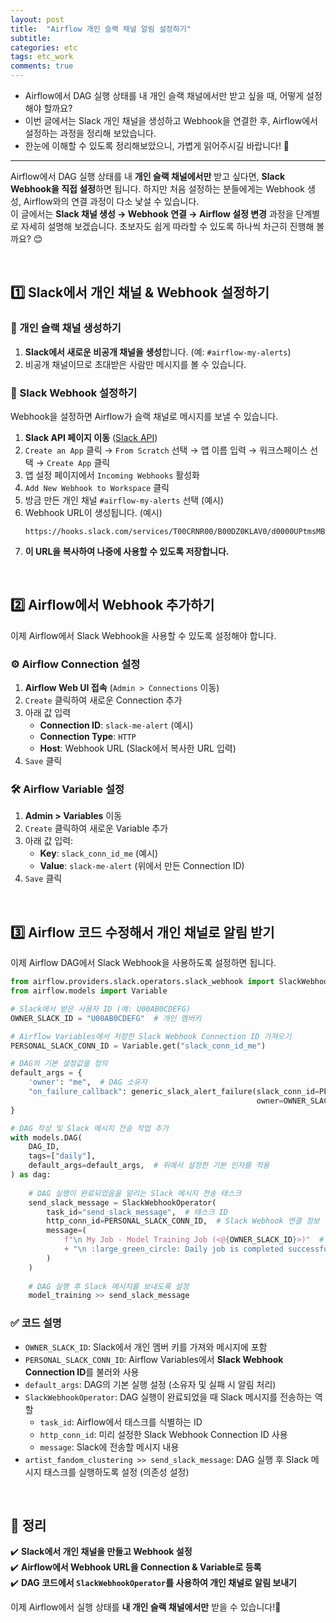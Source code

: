 ```yaml
---
layout: post
title:  "Airflow 개인 슬랙 채널 알림 설정하기"
subtitle: 
categories: etc
tags: etc_work
comments: true
---
```


- Airflow에서 DAG 실행 상태를 내 개인 슬랙 채널에서만 받고 싶을 때, 어떻게 설정해야 할까요?
- 이번 글에서는 Slack 개인 채널을 생성하고 Webhook을 연결한 후, Airflow에서 설정하는 과정을 정리해 보았습니다.
- 한눈에 이해할 수 있도록 정리해보았으니, 가볍게 읽어주시길 바랍니다! 🙌
 
---------
Airflow에서 DAG 실행 상태를 내 **개인 슬랙 채널에서만** 받고 싶다면, **Slack Webhook을 직접 설정**하면 됩니다. 하지만 처음 설정하는 분들에게는 Webhook 생성, Airflow와의 연결 과정이 다소 낯설 수 있습니다. <br>
이 글에서는 **Slack 채널 생성 → Webhook 연결 → Airflow 설정 변경** 과정을 단계별로 자세히 설명해 보겠습니다. 초보자도 쉽게 따라할 수 있도록 하나씩 차근히 진행해 볼까요? 😊

<br>

## 1️⃣ Slack에서 개인 채널 & Webhook 설정하기
### 📌 개인 슬랙 채널 생성하기
1. **Slack에서 새로운 비공개 채널을 생성**합니다. (예: `#airflow-my-alerts`)
2. 비공개 채널이므로 초대받은 사람만 메시지를 볼 수 있습니다.

### 🔗 Slack Webhook 설정하기
Webhook을 설정하면 Airflow가 슬랙 채널로 메시지를 보낼 수 있습니다.

1. **Slack API 페이지 이동** ([Slack API](https://api.slack.com/apps))
2. `Create an App` 클릭 → `From Scratch` 선택 → 앱 이름 입력 → 워크스페이스 선택 → `Create App` 클릭
3. 앱 설정 페이지에서 `Incoming Webhooks` 활성화
4. `Add New Webhook to Workspace` 클릭
5. 방금 만든 개인 채널 `#airflow-my-alerts` 선택 (예시)
6. Webhook URL이 생성됩니다. (예시)
   ```
   https://hooks.slack.com/services/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
   ```
8. **이 URL을 복사하여 나중에 사용할 수 있도록 저장합니다.**

<br>

## 2️⃣ Airflow에서 Webhook 추가하기
이제 Airflow에서 Slack Webhook을 사용할 수 있도록 설정해야 합니다.

### ⚙️ Airflow Connection 설정
1. **Airflow Web UI 접속** (`Admin > Connections` 이동)
2. `Create` 클릭하여 새로운 Connection 추가
3. 아래 값 입력
   - **Connection ID**: `slack-me-alert` (예시)
   - **Connection Type**: `HTTP`
   - **Host**: Webhook URL (Slack에서 복사한 URL 입력)
4. `Save` 클릭

### 🛠 Airflow Variable 설정
1. **Admin > Variables** 이동
2. `Create` 클릭하여 새로운 Variable 추가
3. 아래 값 입력:
   - **Key**: `slack_conn_id_me` (예시)
   - **Value**: `slack-me-alert` (위에서 만든 Connection ID)
4. `Save` 클릭

<br>

## 3️⃣ Airflow 코드 수정해서 개인 채널로 알림 받기
이제 Airflow DAG에서 Slack Webhook을 사용하도록 설정하면 됩니다.

```python
from airflow.providers.slack.operators.slack_webhook import SlackWebhookOperator
from airflow.models import Variable

# Slack에서 받은 사용자 ID (예: U00AB0CDEFG)
OWNER_SLACK_ID = "U00AB0CDEFG"  # 개인 멤버키

# Airflow Variables에서 저장한 Slack Webhook Connection ID 가져오기
PERSONAL_SLACK_CONN_ID = Variable.get("slack_conn_id_me")

# DAG의 기본 설정값을 정의
default_args = {
    'owner': "me",  # DAG 소유자
    "on_failure_callback": generic_slack_alert_failure(slack_conn_id=PERSONAL_SLACK_CONN_ID,
                                                       owner=OWNER_SLACK_ID)  # DAG 실행 실패 시 슬랙 알림 전송
}
```

```python
# DAG 작성 및 Slack 메시지 전송 작업 추가
with models.DAG(
    DAG_ID,
    tags=["daily"], 
    default_args=default_args,  # 위에서 설정한 기본 인자를 적용
) as dag:
    
    # DAG 실행이 완료되었음을 알리는 Slack 메시지 전송 태스크
    send_slack_message = SlackWebhookOperator(
        task_id="send_slack_message",  # 태스크 ID
        http_conn_id=PERSONAL_SLACK_CONN_ID,  # Slack Webhook 연결 정보
        message=(
            f"\n My Job - Model Training Job (<@{OWNER_SLACK_ID}>)"  # DAG 이름과 Slack 사용자 ID 포함
            + "\n :large_green_circle: Daily job is completed successfully"  # 성공 메시지
        )
    )
    
    # DAG 실행 후 Slack 메시지를 보내도록 설정
    model_training >> send_slack_message
```

### ✅ **코드 설명**
- `OWNER_SLACK_ID`: Slack에서 개인 멤버 키를 가져와 메시지에 포함
- `PERSONAL_SLACK_CONN_ID`: Airflow Variables에서 **Slack Webhook Connection ID**를 불러와 사용
- `default_args`: DAG의 기본 실행 설정 (소유자 및 실패 시 알림 처리)
- `SlackWebhookOperator`: DAG 실행이 완료되었을 때 Slack 메시지를 전송하는 역할
  - `task_id`: Airflow에서 태스크를 식별하는 ID
  - `http_conn_id`: 미리 설정한 Slack Webhook Connection ID 사용
  - `message`: Slack에 전송할 메시지 내용
- `artist_fandom_clustering >> send_slack_message`: DAG 실행 후 Slack 메시지 태스크를 실행하도록 설정 (의존성 설정)

<br>

## 🎯 정리
✔️ **Slack에서 개인 채널을 만들고 Webhook 설정**  
✔️ **Airflow에서 Webhook URL을 Connection & Variable로 등록**  
✔️ **DAG 코드에서 `SlackWebhookOperator`를 사용하여 개인 채널로 알림 보내기**

이제 Airflow에서 실행 상태를 **내 개인 슬랙 채널에서만** 받을 수 있습니다!🚀





